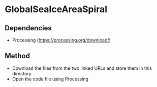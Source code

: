 # GlobalSeaIceAreaSpiral

## Dependencies

* Processing (https://processing.org/download/)

## Method

* Download the files from the two linked URLs and store them in this directory
* Open the code file using Processing
